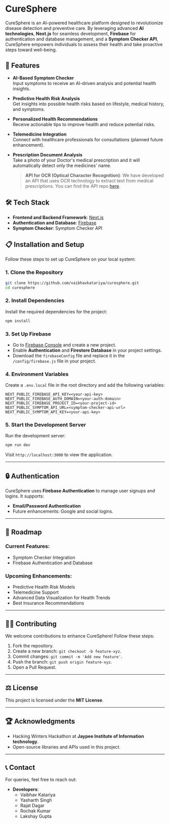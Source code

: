 
# CureSphere  

CureSphere is an AI-powered healthcare platform designed to revolutionize disease detection and preventive care. By leveraging advanced **AI technologies**, **Next.js** for seamless development, **Firebase** for authentication and database management, and a **Symptom Checker API**, CureSphere empowers individuals to assess their health and take proactive steps toward well-being.  


## 🚀 **Features**  

- **AI-Based Symptom Checker**  
  Input symptoms to receive an AI-driven analysis and potential health insights.  

- **Predictive Health Risk Analysis**  
  Get insights into possible health risks based on lifestyle, medical history, and symptoms.  

- **Personalized Health Recommendations**  
  Receive actionable tips to improve health and reduce potential risks.  

- **Telemedicine Integration**  
  Connect with healthcare professionals for consultations (planned future enhancement). 

- **Prescription Document Analysis**  
  Take a photo of your Doctor's medical prescription and it will automatically detect only the medicines' name. 
    > **API for OCR (Optical Character Recognition)**: We have developed an API that uses OCR technology to extract text from medical prescriptions. You can find the API repo [here](https://github.com/lakshaygupta2005/OCR-regex).

## 🛠️ **Tech Stack**  

- **Frontend and Backend Framework**: [Next.js](https://nextjs.org/)  
- **Authentication and Database**: [Firebase](https://firebase.google.com/)  
- **Symptom Checker**: Symptom Checker API  



## 📋 **Installation and Setup**  

Follow these steps to set up CureSphere on your local system:

### 1. **Clone the Repository**  
```bash
git clone https://github.com/vaibhavkatariya/curesphere.git
cd curesphere
```

### 2. **Install Dependencies**  
Install the required dependencies for the project:  
```bash
npm install
```

### 3. **Set Up Firebase**  
- Go to [Firebase Console](https://console.firebase.google.com/) and create a new project.  
- Enable **Authentication** and **Firestore Database** in your project settings.  
- Download the `firebaseConfig` file and replace it in the `/config/firebase.js` file in your project.  

### 4. **Environment Variables**  
Create a `.env.local` file in the root directory and add the following variables:  
```
NEXT_PUBLIC_FIREBASE_API_KEY=<your-api-key>
NEXT_PUBLIC_FIREBASE_AUTH_DOMAIN=<your-auth-domain>
NEXT_PUBLIC_FIREBASE_PROJECT_ID=<your-project-id>
NEXT_PUBLIC_SYMPTOM_API_URL=<symptom-checker-api-url>
NEXT_PUBLIC_SYMPTOM_API_KEY=<your-api-key>
```

### 5. **Start the Development Server**  
Run the development server:  
```bash
npm run dev
```  
Visit `http://localhost:3000` to view the application.  

---

## 🔒 **Authentication**  

CureSphere uses **Firebase Authentication** to manage user signups and logins. It supports:  
- **Email/Password Authentication**  
- Future enhancements: Google and social logins.  

---

## 📅 **Roadmap**  

### Current Features:
- Symptom Checker Integration
- Firebase Authentication and Database

### Upcoming Enhancements:
- Predictive Health Risk Models
- Telemedicine Support
- Advanced Data Visualization for Health Trends
- Best Insurance Recommendations

---

## 👨‍💻 **Contributing**  

We welcome contributions to enhance CureSphere! Follow these steps:  
1. Fork the repository.  
2. Create a new branch: `git checkout -b feature-xyz`.  
3. Commit changes: `git commit -m 'Add new feature'`.  
4. Push the branch: `git push origin feature-xyz`.  
5. Open a Pull Request.  

---

## ⚖️ **License**  

This project is licensed under the **MIT License**.  

---

## 🏆 **Acknowledgments**  

- Hacking Winters Hackathon at **Jaypee Institute of Information technology**.  
- Open-source libraries and APIs used in this project.  

---

## 📞 **Contact**  

For queries, feel free to reach out:  
- **Developers**: 
  - Vaibhav Katariya
  - Yasharth Singh
  - Rajat Dagar
  - Rochak Kumar
  - Lakshay Gupta 
  
